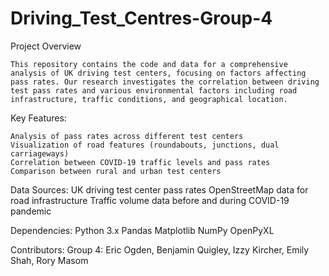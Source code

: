 # Driving_Test_Centres-Group-4

Project Overview

    This repository contains the code and data for a comprehensive analysis of UK driving test centers, focusing on factors affecting pass rates. Our research investigates the correlation between driving test pass rates and various environmental factors including road infrastructure, traffic conditions, and geographical location.

Key Features:

    Analysis of pass rates across different test centers
    Visualization of road features (roundabouts, junctions, dual carriageways)
    Correlation between COVID-19 traffic levels and pass rates
    Comparison between rural and urban test centers

Data Sources:
UK driving test center pass rates
OpenStreetMap data for road infrastructure
Traffic volume data before and during COVID-19 pandemic

Dependencies:
Python 3.x
Pandas
Matplotlib
NumPy
OpenPyXL

Contributors:
Group 4: Eric Ogden​, Benjamin Quigley​, Izzy Kircher​, Emily Shah​, Rory Masom
